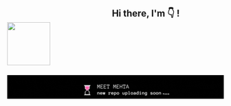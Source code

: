 <h2> &nbsp;&nbsp;&nbsp;&nbsp;&nbsp&nbsp;&nbsp;&nbsp;&nbsp;&nbsp;&nbsp;&nbsp;&nbsp;&nbsp;&nbsp;&nbsp;&nbsp;&nbsp;&nbsp;&nbsp;&nbsp;&nbsp;&nbsp;&nbsp;&nbsp;&nbsp;&nbsp;&nbsp;&nbsp;&nbsp;&nbsp;&nbsp;&nbsp;&nbsp;&nbsp;&nbsp;&nbsp;&nbsp;&nbsp;&nbsp;&nbsp;&nbsp;&nbsp;&nbsp;&nbsp;&nbsp;&nbsp;&nbsp; Hi there, I'm 👇 ! <img src="https://octodex.github.com/images/daftpunktocat-guy.gif" width="100" height="100"> </h2>

![](https://github.com/MeetInCode/MeetInCode/blob/bb2f437658a14126c2dfdd6ccedd7ab651c3239f/mygif.gif)
